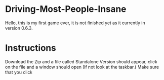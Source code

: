 # Driving-Most-People-Insane

Hello, this is my first game ever, it is not finished yet as it currently in version 0.6.3.

# Instructions

Download the Zip and a file called Standalone Version should appear, click on the file and a window should open (If not look at the taskbar.) Make sure that you click
